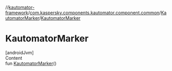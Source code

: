 //[kautomator-framework](../../index.md)/[com.kaspersky.components.kautomator.component.common](../index.md)/[KautomatorMarker](index.md)/[KautomatorMarker](-kautomator-marker.md)



# KautomatorMarker  
[androidJvm]  
Content  
fun [KautomatorMarker](-kautomator-marker.md)()  




